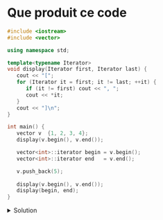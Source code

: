 # Que produit ce code

~~~cpp
#include <iostream>
#include <vector>

using namespace std;

template<typename Iterator>
void display(Iterator first, Iterator last) {
   cout << "[";
   for (Iterator it = first; it != last; ++it) {
      if (it != first) cout << ", ";
      cout << *it;
   }
   cout << "]\n";
}

int main() {
   vector v  {1, 2, 3, 4};
   display(v.begin(), v.end());

   vector<int>::iterator begin = v.begin();
   vector<int>::iterator end   = v.end();

   v.push_back(5);
   
   display(v.begin(), v.end());
   display(begin, end);
}
~~~

<details>
<summary>Solution</summary>

Le vecteur ayant grandi (passé de 4 à 5 éléments), la **capacité a été ajustée** et l' **emplacement mémoire de la partie `data` du vecteur a changé**.

Les deux itérateurs déclarés `begin` et `end` existent toujours mais n'ont pas été mis à jour !!

~~~
[1, 2, 3, 4]
[1, 2, 3, 4, 5]
[-595935184, 3613, 2043, 0] // indéterminé
~~~

**Ecrire le code nécessaire pour démontrer le problème.**

<details>
<summary>Solution</summary>


~~~cpp
#include <iostream>
#include <vector>

using namespace std;

template<typename Iterator>
void display(Iterator first, Iterator last) {
   cout << "[";
   for (Iterator it = first; it != last; ++it) {
      if (it != first) cout << ", ";
      cout << *it;
   }
   cout << "]\n";
}

template <typename T>
void display_details(const vector<T>& v) {
   cout << "taille   : " << v.size()      << endl;
   cout << "capacity : " << v.capacity()  << endl;
   cout << "data     : " << v.data()      << endl;
   cout << endl;
}

template <typename Iterator>
void display_details(Iterator it) {
   cout << "adresse  : " << &(*it) << endl;
}

int main() {
   vector v  {1, 2, 3, 4};
   display(v.begin(), v.end());

   vector<int>::iterator begin = v.begin();
   vector<int>::iterator end   = v.end();

   cout << endl;
   cout << "AVANT insertion" << endl;
   display_details(v);
   v.push_back(5);

   cout << "APRES insertion" << endl;
   display_details(v);

   cout << "itérations" << endl;
   display(v.begin(), v.end());
   display(begin, end);

   cout << endl;
   display_details(begin);
   display_details(v.begin());
}
~~~

qui produit

~~~
[1, 2, 3, 4]

AVANT insertion
taille   : 4
capacity : 4
data     : 0x600001618030

APRES insertion
taille   : 5
capacity : 8
data     : 0x60000141d240

itérations
[1, 2, 3, 4, 5]
[609648688, 10632, 2043, 0]

adresse  : 0x600001618030
adresse  : 0x60000141d240
~~~

</details>
</details>
